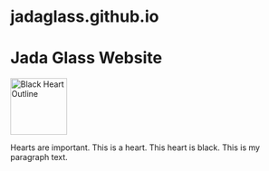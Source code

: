 # jadaglass.github.io
 <h1>Jada Glass Website</h1>
 <a href="mailto:jcg2wc@umsystem.edu">
         <img src="[https://upload.wikimedia.org/wikipedia/commons/thumb/e/e0/Black_Heart_Symbol.svg/2048px-Black_Heart_Symbol.svg.png" alt="Black Heart Outline" style="width:100px;height:100px;"](https://media.istockphoto.com/id/1204388520/vector/editable-stroke-black-heart-line-icon-isolated-on-a-white-background.jpg?s=612x612&w=0&k=20&c=bRDA-0aaLvhzka4W0TnCidor3QR61J-eD8Q0LnpnLJ0=" alt="Black Heart Outline" style="width:100px;height:100px;")>
    </a>
<p>Hearts are important. This is a heart. This heart is black. This is my paragraph text.</p>
